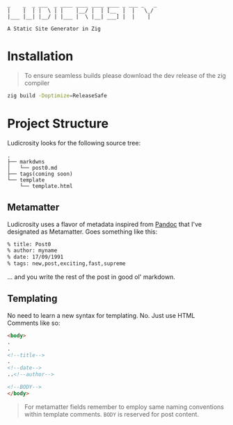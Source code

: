  ```
_    _  _ ___  _ ____ ____ ____ ____ _ ___ _   _ 
|    |  | |  \ | |    |__/ |  | [__  |  |   \_/  
|___ |__| |__/ | |___ |  \ |__| ___] |  |    |   

A Static Site Generator in Zig
 ```

# Installation

> To ensure seamless builds please download the dev release of the zig compiler

```bash
zig build -Doptimize=ReleaseSafe
```

# Project Structure
Ludicrosity looks for the following source tree:

```
.
├── markdwns
│   └── post0.md
├── tags(coming soon)
└── template
    └── template.html

```

## Metamatter
Ludicrosity uses a flavor of metadata inspired from [Pandoc](https://pandoc.org/) that I've designated as Metamatter. Goes something like this:

```md
% title: Post0
% author: myname
% date: 17/09/1991
% tags: new,post,exciting,fast,supreme
```

... and you write the rest of the post in good ol' markdown.

## Templating
No need to learn a new syntax for templating. No. Just use HTML Comments like so:

```html
<body>
.
.
<!--title-->
.
<!--date-->
..<!--author-->

<!--BODY-->
</body>
```

>  For metamatter fields remember to employ same naming conventions within template comments. `BODY` is reserved for post content.
